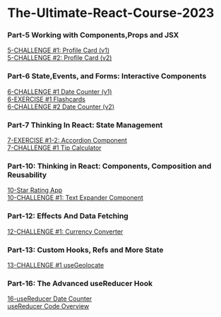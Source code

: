 # The-Ultimate-React-Course-2023

### Part-5 Working with Components,Props and JSX
[5-CHALLENGE #1: Profile Card (v1)](https://codesandbox.io/s/profile-card-8wy86z) <br/>
[5-CHALLENGE #2: Profile Card (v2)](https://codesandbox.io/s/profile-card-v2-sj3t98)<br/>
### Part-6 State,Events, and Forms: Interactive Components
[6-CHALLENGE #1 Date Counter (v1)](https://codesandbox.io/s/date-counter-v1-m8tzx8) <br/>
[6-EXERCISE #1 Flashcards](https://codesandbox.io/s/flash-cards-ym6h4z?file=/src/App.js) <br/>
[6-CHALLENGE #2 Date Counter (v2)](https://codesandbox.io/s/date-counter-v2-k57mt9) <br/>
### Part-7 Thinking In React: State Management
[7-EXERCISE #1-2: Accordion Component](https://codesandbox.io/s/accordion-question-p8pq9c?file=/src/App.js) <br/>
[7-CHALLENGE #1 Tip Calculator](https://codesandbox.io/s/tip-app-dwkxn4?file=/src/App.js)
### Part-10: Thinking in React: Components, Composition and Reusability
[10-Star Rating App](https://codesandbox.io/s/star-app-585n5s?file=/src/StarRating.js)<br/>
[10-CHALLENGE #1: Text Expander Component](https://codesandbox.io/s/text-expander-sw8ycj?file=/src/App.js)
### Part-12: Effects And Data Fetching
[12-CHALLENGE #1: Currency Converter](https://codesandbox.io/s/currency-conventer-rtdxtl?file=/src/App.js)
### Part-13: Custom Hooks, Refs and More State
[13-CHALLENGE #1 useGeolocate](https://codesandbox.io/s/customhook-usegeolocation-7n94vc)
### Part-16: The Advanced useReducer Hook
[16-useReducer Date Counter](https://codesandbox.io/s/usereducer-date-counter-2c97z4)<br/>
[useReducer Code Overview](https://github.com/mahir097/The-Ultimate-React-Course-2023/assets/99602660/3c5c1a28-d765-4ee0-881a-f7984dd379c2)
